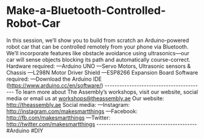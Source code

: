 # Make-a-Bluetooth-Controlled-Robot-Car
In this session, we’ll show you to build from scratch an Arduino-powered robot car that can be controlled remotely from your phone via Bluetooth. We’ll incorporate features like obstacle avoidance using ultrasonics—our car will sense objects blocking its path and automatically course-correct.  Hardware required: —Arduino UNO —Servo Motors, Ultrasonic sensors &amp; Chassis —L298N Motor Driver Shield —ESP8266 Expansion Board  Software required: —Download the Arduino IDE (https://www.arduino.cc/en/software/)  -----------------------------------------  To learn more about The Assembly’s workshops, visit our website, social media or email us at workshops@theassembly.ae  Our website: http://theassembly.ae Social media: —Instagram: http://instagram.com/makesmartthings —Facebook: http://fb.com/makesmartthings —Twitter: http://twitter.com/makesmartthings  -----------------------------------------  #Arduino #DIY
